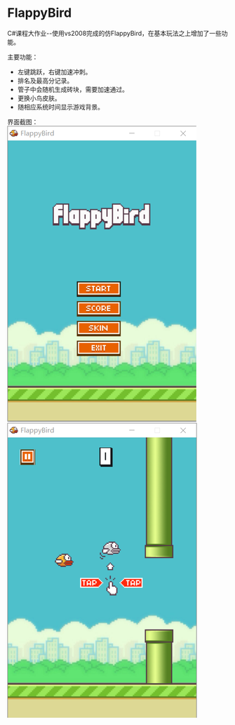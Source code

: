 # FlappyBird
C#课程大作业--使用vs2008完成的仿FlappyBird，在基本玩法之上增加了一些功能。

主要功能：
* 左键跳跃，右键加速冲刺。
* 排名及最高分记录。
* 管子中会随机生成砖块，需要加速通过。
* 更换小鸟皮肤。
* 随相应系统时间显示游戏背景。

界面截图：
![image](https://github.com/doublewhite233/FlappyBird/blob/master/images/screenshot1.png)
![image](https://github.com/doublewhite233/FlappyBird/blob/master/images/screenshot2.png)